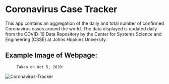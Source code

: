 # Coronavirus Case Tracker
This app contains an aggregation of the daily and total number of confirmed Coronavirus cases around the world. The data displayed is updated daily from the COVID-19 Data Repository by the Center for Systems Science and Engineering (CSSE) at Johns Hopkins University.

## Example Image of Webpage:
         Taken on Oct 5, 2020:
![Coronavirus-Tracker](https://user-images.githubusercontent.com/66150681/95069390-98200200-06d4-11eb-97eb-28afbbb49144.png)
